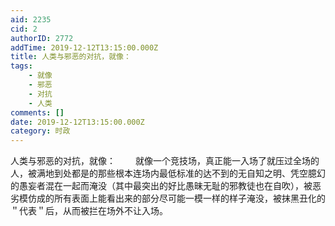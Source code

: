 ```yaml
---
aid: 2235
cid: 2
authorID: 2772
addTime: 2019-12-12T13:15:00.000Z
title: 人类与邪恶的对抗，就像：
tags:
    - 就像
    - 邪恶
    - 对抗
    - 人类
comments: []
date: 2019-12-12T13:15:00.000Z
category: 时政
---
```


人类与邪恶的对抗，就像： 　　就像一个竞技场，真正能一入场了就压过全场的人，被满地到处都是的那些根本连场内最低标准的达不到的无自知之明、凭空臆幻的愚妄者混在一起而淹没（其中最突出的好比愚昧无耻的邪教徒也在自吹），被恶劣模仿成的所有表面上能看出来的部分尽可能一模一样的样子淹没，被抹黑丑化的＂代表＂后，从而被拦在场外不让入场。
